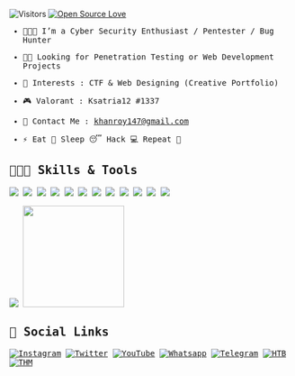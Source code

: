 ![Visitors](https://visitor-badge.laobi.icu/badge?page_id=satriarizka.satriarizka)
[![Open Source Love](https://badges.frapsoft.com/os/v1/open-source.svg?v=102)](https://github.com/satriarizka?tab=repositories)

<samp>
  
- 👨🏽‍💻 I’m a Cyber Security Enthusiast / Pentester / Bug Hunter

- 🤝🏽 Looking for Penetration Testing or Web Development Projects

- 🎲 Interests : CTF & Web Designing (Creative Portfolio)
  
- 🎮 Valorant : Ksatria12 #1337

- 📧 Contact Me : <a href="khanroy147@gmail.com">khanroy147@gmail.com</a>

- ⚡ Eat 🍔 Sleep 😴 Hack 💻 Repeat 🔁
  
<!-- <h3 align="left">Github Stats </h3>
<p>&nbsp;<img align="center" src="https://github-readme-stats.vercel.app/api?username=satriarizka&show_icons=true&locale=en" alt="Ayyappan" /></p> -->

## 👨🏽‍💻 Skills & Tools

![](https://img.shields.io/badge/OS-Linux-informational?style=flat&logo=linux&logoColor=white&color=99e836)
![](https://img.shields.io/badge/OS-Win10-informational?style=flat&logo=windows&logoColor=white&color=99e836)
![](https://img.shields.io/badge/Editor-Sublime-informational?style=flat&logo=sublime-text&logoColor=white&color=99e836)
![](https://img.shields.io/badge/Editor-VS_Code-informational?style=flat&logo=visual-studio-code&logoColor=white&color=99e836)
![](https://img.shields.io/badge/Code-Python-informational?style=flat&logo=python&logoColor=white&color=99e836)
![](https://img.shields.io/badge/Shell-PowerShell-informational?style=flat&logo=powershell&logoColor=white&color=99e836)
![](https://img.shields.io/badge/Virtualization-VMware-informational?style=flat&logo=vmware&logoColor=white&color=99e836)
![](https://img.shields.io/badge/Tools-Nmap-informational?style=flat&logo=windowsterminal&logoColor=white&color=99e836)
![](https://img.shields.io/badge/Tools-Wireshark-informational?style=flat&logo=windowsterminal&logoColor=white&color=99e836)
![](https://img.shields.io/badge/Tools-Sqlmap-informational?style=flat&logo=windowsterminal&logoColor=white&color=99e836)
![](https://img.shields.io/badge/Tools-Metasploit-informational?style=flat&logo=windowsterminal&logoColor=white&color=99e836)
![](https://img.shields.io/badge/Tools-BurpSuite-informational?style=flat&logo=windowsterminal&logoColor=white&color=99e836)

<p>
    <img src="https://github-readme-stats.vercel.app/api?username=satriarizka" />
    <img src="https://github-readme-stats.vercel.app/api/top-langs/?username=satriarizka" height=180 />
</p>

## 💬 Social Links

[![Instagram](https://img.shields.io/badge/-Instagram-000000?style=flat&logo=Instagram&logoColor=bc2a8d)](https://instagram.com/1212k4_)
[![Twitter](https://img.shields.io/badge/-Twitter-000000?style=flat&logo=Twitter&logoColor=00acee)](https://twitter.com/xksatriax)
[![YouTube](https://img.shields.io/badge/-YouTube-000000?style=flat&logo=YouTube&logoColor=FC2503)](https://youtube.com/)
[![Whatsapp](https://img.shields.io/badge/-Whatsapp-000000?style=flat&logo=Whatsapp&logoColor=25D366)](https://wa.me/)
[![Telegram](https://img.shields.io/badge/-Telegram-000000?style=flat&logo=Telegram&logoColor=0088cc)](https://t.me/rizkasatria)
[![HTB](https://img.shields.io/badge/-HackTheBox-000000?style=flat&logo=codesandbox&logoColor=9FEF00)](https://hackthebox.eu/)
[![THM](https://img.shields.io/badge/-TryHackMe-000000?style=flat&logo=icloud&logoColor=gray)](https://tryhackme.com/p/satria.rizka)
<!--[![Github](https://img.shields.io/badge/-Github-000000?style=flat&logo=Github&logoColor=ffffff)](https://github.com/thehackingsage)-->
</samp>

<!--
**satriarizka/satriarizka** is a ✨ _special_ ✨ repository because its `README.md` (this file) appears on your GitHub profile.

Here are some ideas to get you started:

- 🔭 I’m currently working on ...
- 🌱 I’m currently learning ...
- 👯 I’m looking to collaborate on ...
- 🤔 I’m looking for help with ...
- 💬 Ask me about ...
- 📫 How to reach me: ...
- 😄 Pronouns: ...
- ⚡ Fun fact: ...
-->
